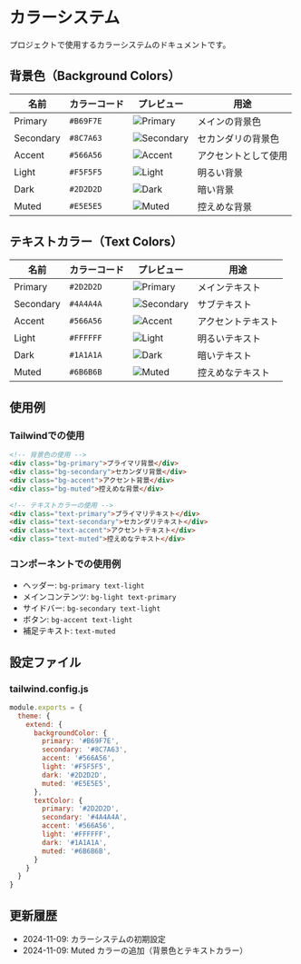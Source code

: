 # カラーシステム

プロジェクトで使用するカラーシステムのドキュメントです。

## 背景色（Background Colors）

| 名前 | カラーコード | プレビュー | 用途 |
|------|------------|------------|------|
| Primary | `#B69F7E` | ![Primary](https://via.placeholder.com/15/B69F7E/B69F7E.png) | メインの背景色 |
| Secondary | `#8C7A63` | ![Secondary](https://via.placeholder.com/15/8C7A63/8C7A63.png) | セカンダリの背景色 |
| Accent | `#566A56` | ![Accent](https://via.placeholder.com/15/566A56/566A56.png) | アクセントとして使用 |
| Light | `#F5F5F5` | ![Light](https://via.placeholder.com/15/F5F5F5/F5F5F5.png) | 明るい背景 |
| Dark | `#2D2D2D` | ![Dark](https://via.placeholder.com/15/2D2D2D/2D2D2D.png) | 暗い背景 |
| Muted | `#E5E5E5` | ![Muted](https://via.placeholder.com/15/E5E5E5/E5E5E5.png) | 控えめな背景 |

## テキストカラー（Text Colors）

| 名前 | カラーコード | プレビュー | 用途 |
|------|------------|------------|------|
| Primary | `#2D2D2D` | ![Primary](https://via.placeholder.com/15/2D2D2D/2D2D2D.png) | メインテキスト |
| Secondary | `#4A4A4A` | ![Secondary](https://via.placeholder.com/15/4A4A4A/4A4A4A.png) | サブテキスト |
| Accent | `#566A56` | ![Accent](https://via.placeholder.com/15/566A56/566A56.png) | アクセントテキスト |
| Light | `#FFFFFF` | ![Light](https://via.placeholder.com/15/FFFFFF/FFFFFF.png) | 明るいテキスト |
| Dark | `#1A1A1A` | ![Dark](https://via.placeholder.com/15/1A1A1A/1A1A1A.png) | 暗いテキスト |
| Muted | `#6B6B6B` | ![Muted](https://via.placeholder.com/15/6B6B6B/6B6B6B.png) | 控えめなテキスト |

## 使用例

### Tailwindでの使用
```html
<!-- 背景色の使用 -->
<div class="bg-primary">プライマリ背景</div>
<div class="bg-secondary">セカンダリ背景</div>
<div class="bg-accent">アクセント背景</div>
<div class="bg-muted">控えめな背景</div>

<!-- テキストカラーの使用 -->
<div class="text-primary">プライマリテキスト</div>
<div class="text-secondary">セカンダリテキスト</div>
<div class="text-accent">アクセントテキスト</div>
<div class="text-muted">控えめなテキスト</div>
```

### コンポーネントでの使用例
- ヘッダー: `bg-primary text-light`
- メインコンテンツ: `bg-light text-primary`
- サイドバー: `bg-secondary text-light`
- ボタン: `bg-accent text-light`
- 補足テキスト: `text-muted`

## 設定ファイル

### tailwind.config.js
```javascript
module.exports = {
  theme: {
    extend: {
      backgroundColor: {
        primary: '#B69F7E',
        secondary: '#8C7A63',
        accent: '#566A56',
        light: '#F5F5F5',
        dark: '#2D2D2D',
        muted: '#E5E5E5',
      },
      textColor: {
        primary: '#2D2D2D',
        secondary: '#4A4A4A',
        accent: '#566A56',
        light: '#FFFFFF',
        dark: '#1A1A1A',
        muted: '#6B6B6B',
      }
    }
  }
}
```

## 更新履歴

- 2024-11-09: カラーシステムの初期設定
- 2024-11-09: Muted カラーの追加（背景色とテキストカラー）